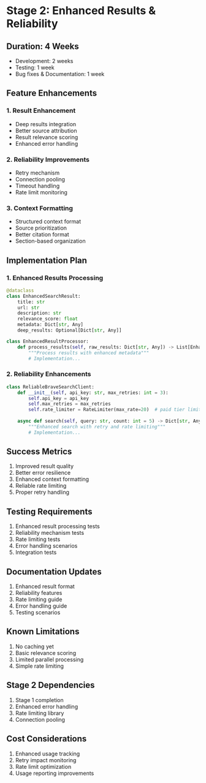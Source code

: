 # Stage 2: Enhanced Results & Reliability

## Duration: 4 Weeks
- Development: 2 weeks
- Testing: 1 week
- Bug fixes & Documentation: 1 week

## Feature Enhancements

### 1. Result Enhancement
- Deep results integration
- Better source attribution
- Result relevance scoring
- Enhanced error handling

### 2. Reliability Improvements
- Retry mechanism
- Connection pooling
- Timeout handling
- Rate limit monitoring

### 3. Context Formatting
- Structured context format
- Source prioritization
- Better citation format
- Section-based organization

## Implementation Plan

### 1. Enhanced Results Processing
```python
@dataclass
class EnhancedSearchResult:
    title: str
    url: str
    description: str
    relevance_score: float
    metadata: Dict[str, Any]
    deep_results: Optional[Dict[str, Any]]

class EnhancedResultProcessor:
    def process_results(self, raw_results: Dict[str, Any]) -> List[EnhancedSearchResult]:
        """Process results with enhanced metadata"""
        # Implementation...
```

### 2. Reliability Enhancements
```python
class ReliableBraveSearchClient:
    def __init__(self, api_key: str, max_retries: int = 3):
        self.api_key = api_key
        self.max_retries = max_retries
        self.rate_limiter = RateLimiter(max_rate=20)  # paid tier limit
        
    async def search(self, query: str, count: int = 5) -> Dict[str, Any]:
        """Enhanced search with retry and rate limiting"""
        # Implementation...
```

## Success Metrics
1. Improved result quality
2. Better error resilience
3. Enhanced context formatting
4. Reliable rate limiting
5. Proper retry handling

## Testing Requirements
1. Enhanced result processing tests
2. Reliability mechanism tests
3. Rate limiting tests
4. Error handling scenarios
5. Integration tests

## Documentation Updates
1. Enhanced result format
2. Reliability features
3. Rate limiting guide
4. Error handling guide
5. Testing scenarios

## Known Limitations
1. No caching yet
2. Basic relevance scoring
3. Limited parallel processing
4. Simple rate limiting

## Stage 2 Dependencies
1. Stage 1 completion
2. Enhanced error handling
3. Rate limiting library
4. Connection pooling

## Cost Considerations
1. Enhanced usage tracking
2. Retry impact monitoring
3. Rate limit optimization
4. Usage reporting improvements
